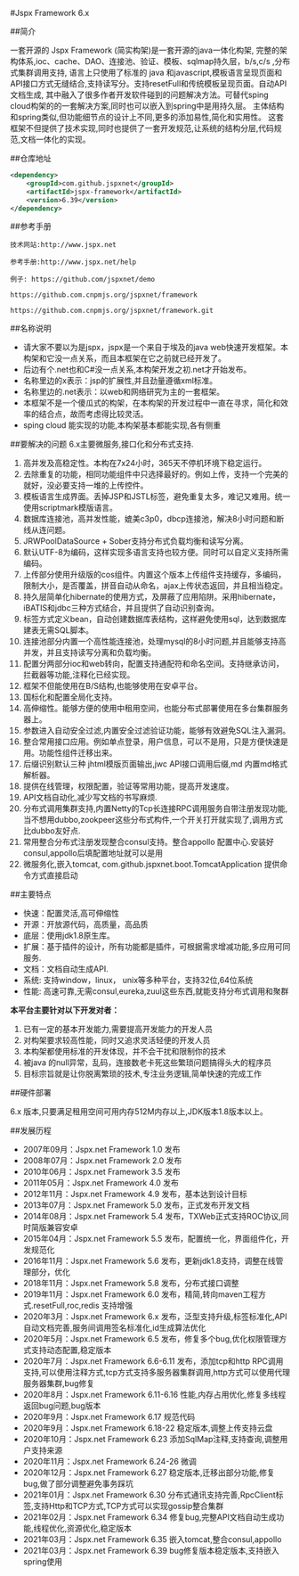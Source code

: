 #Jspx Framework 6.x

##简介

一套开源的 Jspx Framework (简实构架)是一套开源的java一体化构架, 完整的架构体系,ioc、cache、DAO、连接池、验证、模板、sqlmap持久层，b/s,c/s ,分布式集群调用支持, 语言上只使用了标准的 java 和javascript,模板语言呈现页面和API接口方式无缝结合,支持读写分。支持resetFull和传统模板呈现页面。自动API文档生成, 其中融入了很多作者开发软件碰到的问题解决方法。可替代sping cloud构架的的一套解决方案,同时也可以嵌入到spring中是用持久层。 主体结构和spring类似,但功能细节点的设计上不同,更多的添加易性,简化和实用性。 这套框架不但提供了技术实现,同时也提供了一套开发规范,让系统的结构分层,代码规范,文档一体化的实现。 

##仓库地址

```xml
<dependency>
    <groupId>com.github.jspxnet</groupId>
    <artifactId>jspx-framework</artifactId>
    <version>6.39</version>
</dependency>
```
    
##参考手册

    技术网站:http://www.jspx.net

    参考手册:http://www.jspx.net/help
    
    例子: https://github.com/jspxnet/demo

    https://github.com.cnpmjs.org/jspxnet/framework
    
    https://github.com.cnpmjs.org/jspxnet/framework.git

##名称说明
	
*	请大家不要以为是jspx，jspx是一个来自于埃及的java web快速开发框架。本构架和它没一点关系，而且本框架在它之前就已经开发了。
*	后边有个.net也和C\#没一点关系,本构架开发之初.net才开始发布。
*	名称里边的x表示：jsp的扩展性,并且劲量遵循xml标准。
*	名称里边的.net表示：以web和网络研究为主的一套框架。
*	本框架不是一个傻瓜式的构架，在本构架的开发过程中一直在寻求，简化和效率的结合点，故而考虑得比较灵活。
*   sping cloud 能实现的功能,本构架基本都能实现,各有侧重



##要解决的问题
6.x主要微服务,接口化和分布式支持.

1.	高并发及高稳定性。本构在7x24小时，365天不停机环境下稳定运行。 
2.	去除重复的功能，相同功能组件中只选择最好的。例如上传，支持一个完美的就好，没必要支持一堆的上传控件。
3.	模板语言生成界面。丢掉JSP和JSTL标签，避免重复太多，难记又难用。统一使用scriptmark模版语言。
4.	数据库连接池，高并发性能，媲美c3p0，dbcp连接池，解决8小时问题和断线从连问题。
5.	JRWPoolDataSource + Sober支持分布式负载均衡和读写分离。
6.	默认UTF-8为编码，这样实现多语言支持也较方便。同时可以自定义支持所需编码。
7.	上传部分使用升级版的cos组件。内置这个版本上传组件支持缓存，多编码，限制大小，是否覆盖，拼音自动从命名，ajax上传状态返回，并且相当稳定。
9.	持久层简单化hibernate的使用方式，及屏蔽了应用陷阱。采用hibernate，iBATIS和jdbc三种方式结合，并且提供了自动识别查询。
10.	标签方式定义bean，自动创建数据库表结构，这样避免使用sql，达到数据库建表无需SQL脚本。
11.	连接池部分内置一个高性能连接池，处理mysql的8小时问题,并且能够支持高并发，并且支持读写分离和负载均衡。
12.	配置分两部分ioc和web转向，配置支持通配符和命名空间。支持继承访问，拦截器等功能,注释化已经实现。
13.	框架不但能使用在B/S结构,也能够使用在安卓平台。
14.	国标化和配置全局化支持。
15.	高伸缩性。能够方便的使用中租用空间，也能分布式部署使用在多台集群服务器上。
16.	参数进入自动安全过滤,内置安全过滤验证功能，能够有效避免SQL注入漏洞。
18.	整合常用接口应用。例如单点登录，用户信息，可以不是用，只是方便快速是用。功能性组件迁移出来。
20.	后缀识别默认三种 jhtml模版页面输出,jwc API接口调用后缀,md 内置md格式解析器。
21.	提供在线管理，权限配置，验证等常用功能，提高开发速度。
22. API文档自动化,减少写文档的书写麻烦.
23. 分布式调用集群支持,内置Netty的Tcp长连接RPC调用服务自带注册发现功能,当不想用dubbo,zookpeer这些分布式构件,一个开关打开就实现了,调用方式比dubbo友好点.
24. 常用整合分布式注册发现整合consul支持。整合appollo 配置中心.安装好consul,appollo后填配置地址就可以是用
25. 微服务化,嵌入tomcat, com.github.jspxnet.boot.TomcatApplication 提供命令方式直接启动

   
##主要特点

*    快速：配置灵活,高可伸缩性
*    开源：开放源代码，高质量，高品质
*    底层：使用jdk1.8原生库。
*    扩展：基于插件的设计，所有功能都是插件，可根据需求增减功能,多应用可同服务.
*    文档：文档自动生成API.
*    系统: 支持window，linux， unix等多种平台，支持32位,64位系统
*    性能: 高速可靠,无需consul,eureka,zuul这些东西,就能支持分布式调用和聚群


**本平台主要针对以下开发对者：**

1.	已有一定的基本开发能力,需要提高开发能力的开发人员
2.	对构架要求较高性能，同时又追求灵活轻便的开发人员
3.	本构架都使用标准的开发体现，并不会干扰和限制你的技术
4.	被java 的null异常，乱码，连接数老卡死这些繁琐问题搞得头大的程序员
5.  目标宗旨就是让你脱离繁琐的技术,专注业务逻辑,简单快速的完成工作

##硬件部署

6.x 版本,只要满足租用空间可用内存512M内存以上,JDK版本1.8版本以上。
 

##发展历程 

*    2007年09月：Jspx.net Framework 1.0 发布
*    2008年07月：Jspx.net Framework 2.0 发布
*    2010年06月：Jspx.net Framework 3.5 发布
*    2011年05月：Jspx.net Framework 4.0 发布
*    2012年11月：Jspx.net Framework 4.9 发布，基本达到设计目标
*    2013年07月：Jspx.net Framework 5.0 发布，正式发布开发文档
*    2014年08月：Jspx.net Framework 5.4 发布，TXWeb正式支持ROC协议,同时简版兼容安卓
*    2015年04月：Jspx.net Framework 5.5 发布，配置统一化，界面组件化，开发规范化
*    2016年11月：Jspx.net Framework 5.6 发布，更新jdk1.8支持，调整在线管理部分，优化
*    2018年11月：Jspx.net Framework 5.8 发布，分布式接口调整
*    2019年11月：Jspx.net Framework 6.0 发布，精简,转向maven工程方式.resetFull,roc,redis 支持增强
*    2020年3月：Jspx.net Framework 6.x 发布，泛型支持升级,标签标准化,API自动文档完善,服务间调用签名标准化,id生成算法优化
*    2020年5月：Jspx.net Framework 6.5 发布，修复多个bug,优化权限管理方式支持动态配置,稳定版本
*    2020年7月：Jspx.net Framework 6.6-6.11 发布，添加tcp和http RPC调用支持,可以使用注释方式,tcp方式支持多服务器集群调用,http方式可以使用代理服务器集群,bug修复
*    2020年8月：Jspx.net Framework 6.11-6.16 性能,内存占用优化,修复多线程返回bug问题,bug版本
*    2020年9月：Jspx.net Framework 6.17 规范代码
*    2020年9月：Jspx.net Framework 6.18-22 稳定版本,调整上传支持云盘
*    2020年10月：Jspx.net Framework 6.23 添加SqlMap注释,支持查询,调整用户支持来源
*    2020年11月：Jspx.net Framework 6.24-26 微调
*    2020年12月：Jspx.net Framework 6.27 稳定版本,迁移出部分功能,修复bug,做了部分调整避免事务踩坑
*    2021年01月：Jspx.net Framework 6.30 分布式通讯支持完善,RpcClient标签,支持Http和TCP方式,TCP方式可以实现gossip整合集群
*    2021年02月：Jspx.net Framework 6.34 修复bug,完整API文档自动生成功能,线程优化,资源优化,稳定版本
*    2021年03月：Jspx.net Framework 6.35 嵌入tomcat,整合consul,appollo
*    2021年03月：Jspx.net Framework 6.39 bug修复版本稳定版本,支持嵌入spring使用